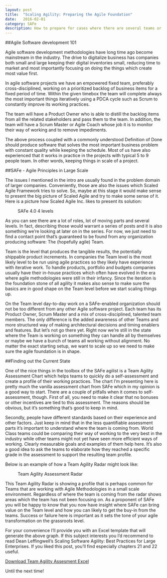 ```yaml
---
layout: post
title:  "Scaling Agility: Preparing the Agile Foundation"
date:   2016-02-01
category: SAFe
description: How to prepare for cases where there are several teams or teams depending on other teams to produce a layer of architecture which enables their work? SAFe offers a good general model, but when scaling up you need to make sure you are scaling up something that already works. This post in the series presents a way for your teams to evaluate their agile processes.
---
```


##Agile Software development 101

Agile software development methodologies have long time ago become mainstream in the industry. The drive to digitalize business has companies both small and large keeping their digital inventories small, reducing time to market and most importantly focusing on doing the things which create most value first.

In agile software projects we have an empowered fixed team, preferably cross-disciplined, working on a prioritized backlog of business items for a fixed period of time. Within the given timebox the team will complete always the most important things iteratively using a PDCA cycle such as Scrum to constantly improve its working practices.

The team will have a Product Owner who is able to distill the backlog items from all the related stakeholders and pass them to the team. In addition, the team will have a Scrum Master or Agile Coach whose job it is to monitor their way of working and to remove impediments.

The above process coupled with a commonly understood Definition of Done should produce software that solves the most important business problem with constant quality while keeping the schedule. Most of us have also experienced that it works in practice in the projects with typical 5 to 9 people team. In other words, keeping things in scale of a project.

##SAFe - Agile Principles in Large Scale

The issues I mentioned in the intro are usually found in the problem domain of larger companies. Conveniently, those are also the issues which Scaled Agile Framework tries to solve. So, maybe at this stage it would make sense to present the big picture of Scaled Agile and try to make some sense of it. Here is a picture how Scaled Agile Inc. likes to present its solution:

<figure>
	<img src="{{ '/assets/posts/2016-02-01-preparing-the-agile-foundation/SAFe40_4levels.png' | prepend: site.baseurl }}" alt=""> 
	<figcaption>SAFe 4.0 4 levels</figcaption>
</figure>
 
As you can see there are a lot of roles, lot of moving parts and several levels. In fact, describing those would warrant a series of posts and it is also something we’re looking at later on in the series. For now, we just need to find a contact point that’s guaranteed to be found from any organization producing software: The (hopefully agile) Team.

Team is the level that produces the tangible results, the potentially shippable product increments. In companies the Team level is the most likely level to be run using agile practices so they likely have experience with iterative work. To handle products, portfolio and budgets companies usually have their in-house practices which often have evolved in the era where agile methodologies were still in their infancy. Since the iteration is the foundation stone of all agility it makes also sense to make sure the basics are in good shape on the Team level before we start scaling things up. 

On the Team level day-to-day work on a SAFe-enabled organization should not be too different from any other Agile software project. Each team has its Product Owner, Scrum Master and a mix of cross-disciplined, talented team members. The only difference is the added awareness of other Teams and more structured way of making architectural decisions and timing enablers and features. But let’s not go there yet. Right now we’re still in the state where the Team is working on something they can handle all by themselves or maybe we have a bunch of teams all working without alignment. No matter the exact starting setup, we want to scale up so we need to make sure the agile foundation is in shape.

##Finding out the Current State

One of the nice things in the toolbox of the SAFe agilist is a Team Agility Assessment Chart which helps teams to quickly do a self-assessment and create a profile of their working practices. The chart I’m presenting here is pretty much the vanilla assessment chart from SAFe which in my opinion is a good way to start. There are a couple of pitfalls when it comes to self-assessment, though. First of all, you need to make it clear that no bonuses or other incentives are tied to this assessment. The reasons should be obvious, but it’s something that’s good to keep in mind.

Secondly, people have different standards based on their experience and other factors. Just keep in mind that in the less quantifiable assessment parts it’s important to understand where the team is coming from. World Class teams could be comparing their way of working to the very best in the industry while other teams might not yet have seen more efficient ways of working. Clearly measurable goals and examples of them help here. It’s also a good idea to ask the teams to elaborate how they reached a specific grade in the assessment to support the resulting team profile.

Below is an example of how a Team Agility Radar might look like:

<figure>
	<img src="{{ '/assets/posts/2016-02-01-preparing-the-agile-foundation/agilityradar.png' | prepend: site.baseurl }}" alt=""> 
	<figcaption>Team Agility Assessment Radar</figcaption>
</figure>
 
This Team Agility Radar is showing a profile that is perhaps common for Teams that are working with Agile Methodologies in a small scale environment. Regardless of where the team is coming from the radar shows areas which the team has not been focusing on. As a proponent of SAFe you will be happy to know that you now have insight where SAFe can bring value on the Team level and how you can likely to get the buy-in from the teams. Success or failure here is important as it sets the tone of your agile transformation on the grassroots level.

For your convenience I’ll provide you with an Excel template that will generate the above graph. If this subject interests you I’d recommend to read Dean Leffingwell’s Scaling Software Agility: Best Practices for Large Enterprises. If you liked this post, you’ll find especially chapters 21 and 22 useful.

<a href="{{ '/assets/posts/2016-02-01-preparing-the-agile-foundation/TeamAgilityAssessmentChart.xslx' | prepend: site.baseurl }}">Download Team Agility Assesment Excel</a> 

Until the next time!
